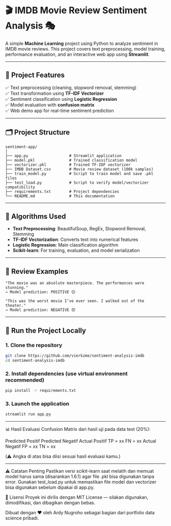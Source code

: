 # 🎬 IMDB Movie Review Sentiment Analysis 🎭

A simple **Machine Learning** project using Python to analyze sentiment in IMDB movie reviews. This project covers text preprocessing, model training, performance evaluation, and an interactive web app using **Streamlit**.

---

## 📌 Project Features

✅ Text preprocessing (cleaning, stopword removal, stemming)  
✅ Text transformation using **TF-IDF Vectorizer**  
✅ Sentiment classification using **Logistic Regression**  
✅ Model evaluation with **confusion matrix**  
✅ Web demo app for real-time sentiment prediction

---

## 🗂️ Project Structure

```
sentiment-app/
│
├── app.py                  # Streamlit application
├── model.pkl               # Trained classification model
├── vectorizer.pkl          # Trained TF-IDF vectorizer
├── IMDB Dataset.csv        # Movie review dataset (100k samples)
├── train_model.py          # Script to train model and save .pkl files
├── test_load.py            # Script to verify model/vectorizer compatibility
├── requirements.txt        # Project dependencies
└── README.md               # This documentation
```

---

## 🧠 Algorithms Used

- **Text Preprocessing**: BeautifulSoup, RegEx, Stopword Removal, Stemming
- **TF-IDF Vectorization**: Converts text into numerical features
- **Logistic Regression**: Main classification algorithm
- **Scikit-learn**: For training, evaluation, and model serialization

---

## 🧪 Review Examples

```text
"The movie was an absolute masterpiece. The performances were stunning."
→ Model prediction: POSITIVE 😊

"This was the worst movie I’ve ever seen. I walked out of the theater."
→ Model prediction: NEGATIVE 😞
```

---

## 🚀 Run the Project Locally

### 1. Clone the repository

```bash
git clone https://github.com/vierkzme/sentiment-analysis-imdb
cd sentiment-analysis-imdb
```

### 2. Install dependencies (use virtual environment recommended)

```bash
pip install -r requirements.txt
```

### 3. Launch the application

```bash
streamlit run app.py
```

---

📊 Hasil Evaluasi
Confusion Matrix dari hasil uji pada data test (20%):

Predicted Positif Predicted Negatif
Actual Positif TP = xx FN = xx
Actual Negatif FP = xx TN = xx

(⚠️ Angka di atas bisa diisi sesuai hasil evaluasi kamu.)

---

⚠️ Catatan Penting
Pastikan versi scikit-learn saat melatih dan memuat model harus sama (disarankan 1.6.1) agar file .pkl bisa digunakan tanpa error.
Gunakan test_load.py untuk memastikan file model dan vectorizer bisa digunakan sebelum dipakai di app.py.

📎 Lisensi
Proyek ini dirilis dengan MIT License — silakan digunakan, dimodifikasi, dan dibagikan dengan bebas.

Dibuat dengan ❤️ oleh Ardy Nugroho sebagai bagian dari portfolio data science pribadi.
